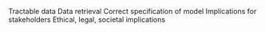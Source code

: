 Tractable data
Data retrieval
Correct specification of model
Implications for stakeholders
Ethical, legal, societal implications
